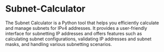 # Subnet-Calculator
The Subnet Calculator is a Python tool that helps you efficiently calculate and manage subnets for IPv4 addresses. It provides a user-friendly interface for subnetting IP addresses and offers features such as calculating subnet configurations, validating IP addresses and subnet masks, and handling various subnetting scenarios.
